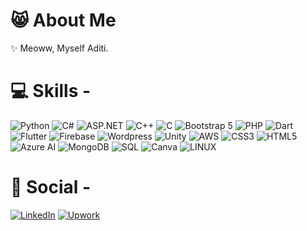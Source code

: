 # 😸 About Me
✨ Meoww, Myself Aditi.<br>

# 💻 Skills - 
![Python](https://img.shields.io/badge/python-3670A0?style=for-the-badge&logo=python&logoColor=ffdd54) 
![C#](https://img.shields.io/badge/csharp-823085?style=for-the-badge&logo=csharp&logoColor=823085)
![ASP.NET](https://img.shields.io/badge/dotnet-3670A0?style=for-the-badge&logo=dotnet&logoColor=ffdd54)
![C++](https://img.shields.io/badge/cplusplus-004482?style=for-the-badge&logo=cplusplus&logoColor=004482)
![C](https://img.shields.io/badge/c-3670A0?style=for-the-badge&logo=c&logoColor=ffdd54)
![Bootstrap 5](https://img.shields.io/badge/bootstrap-823085?style=for-the-badge&logo=bootstrap&logoColor=823085)
![PHP](https://img.shields.io/badge/php-AEB2D5?style=for-the-badge&logo=php&logoColor=AEB2D5)
![Dart](https://img.shields.io/badge/dart-01579b?style=for-the-badge&logo=dart&logoColor=01579b)
![Flutter](https://img.shields.io/badge/flutter-1fbcfd?style=for-the-badge&logo=flutter&logoColor=1fbcfd)
![Firebase](https://img.shields.io/badge/firebase-ffa000?style=for-the-badge&logo=firebase&logoColor=110b09)
![Wordpress](https://img.shields.io/badge/wordpress-21759b?style=for-the-badge&logo=wordpress&logoColor=21759b)
![Unity](https://img.shields.io/badge/unity-110b09?style=for-the-badge&logo=unity&logoColor=110b09)
![AWS](https://img.shields.io/badge/amazonaws-ff9900?style=for-the-badge&logo=amazonaws&logoColor=ff9900)
![CSS3](https://img.shields.io/badge/css3-%231572B6.svg?style=for-the-badge&logo=css3&logoColor=white) 
![HTML5](https://img.shields.io/badge/html5-%23E34F26.svg?style=for-the-badge&logo=html5&logoColor=white) 
![Azure AI](https://img.shields.io/badge/azure-%230072C6.svg?style=for-the-badge&logo=azure-devops&logoColor=white) 
![MongoDB](https://img.shields.io/badge/MongoDB-%234ea94b.svg?style=for-the-badge&logo=mongodb&logoColor=white) 
![SQL](https://img.shields.io/badge/mysql-%2300f.svg?style=for-the-badge&logo=mysql&logoColor=white) 
![Canva](https://img.shields.io/badge/Canva-%2300C4CC.svg?style=for-the-badge&logo=Canva&logoColor=white) 
![LINUX](https://img.shields.io/badge/Linux-FCC624?style=for-the-badge&logo=linux&logoColor=black)


# 🤝 Social - 
[![LinkedIn](https://img.shields.io/badge/LinkedIn-%230077B5.svg?logo=linkedin&logoColor=white)](https://www.linkedin.com/in/aditi-salvi-59a704223/) 
[![Upwork](https://img.shields.io/badge/Upwork-%557CFC00.svg?logo=upwork&logoColor=white)](https://www.upwork.com/freelancers/~0148b5e37653d664fd)


